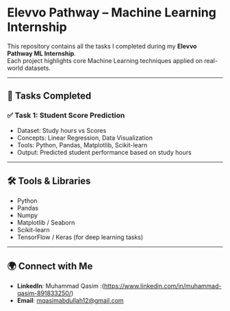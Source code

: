 # Elevvo Pathway – Machine Learning Internship

This repository contains all the tasks I completed during my **Elevvo Pathway ML Internship**.  
Each project highlights core Machine Learning techniques applied on real-world datasets.

---

## 📌 Tasks Completed

### ✅ Task 1: Student Score Prediction
- Dataset: Study hours vs Scores  
- Concepts: Linear Regression, Data Visualization  
- Tools: Python, Pandas, Matplotlib, Scikit-learn  
- Output: Predicted student performance based on study hours  

---


## 🛠️ Tools & Libraries
- Python
- Pandas
- Numpy
- Matplotlib / Seaborn
- Scikit-learn
- TensorFlow / Keras (for deep learning tasks)

---

## 🌍 Connect with Me
- **LinkedIn**: Muhammad Qasim :(https://www.linkedin.com/in/muhammad-qasim-891833250/)
- **Email**: mqasimabdullah12@gmail.com
